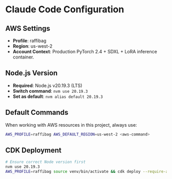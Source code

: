 # Claude Code Configuration

## AWS Settings
- **Profile**: raffibag
- **Region**: us-west-2
- **Account Context**: Production PyTorch 2.4 + SDXL + LoRA inference container.

## Node.js Version
- **Required**: Node.js v20.19.3 (LTS)
- **Switch command**: `nvm use 20.19.3`
- **Set as default**: `nvm alias default 20.19.3`

## Default Commands
When working with AWS resources in this project, always use:
```bash
AWS_PROFILE=raffibag AWS_DEFAULT_REGION=us-west-2 <aws-command>
```

## CDK Deployment
```bash
# Ensure correct Node version first
nvm use 20.19.3
AWS_PROFILE=raffibag source venv/bin/activate && cdk deploy --require-approval never
```